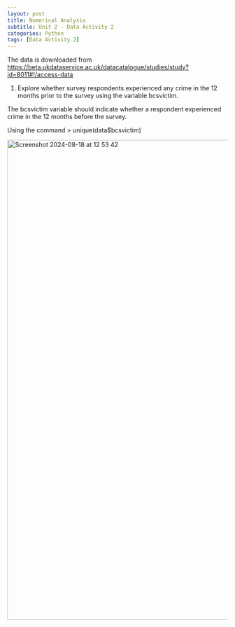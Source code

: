 ```yaml
---
layout: post
title: Numerical Analysis
subtitle: Unit 2 - Data Activity 2
categories: Python
tags: [Data Activity 2]
---
```


The data is downloaded from https://beta.ukdataservice.ac.uk/datacatalogue/studies/study?id=8011#!/access-data

1) Explore whether survey respondents experienced any crime in the 12 months prior to the survey using the variable bcsvictim.

  The bcsvictim variable should indicate whether a respondent experienced crime in the 12 months before the survey.

  Using the command > unique(data$bcsvictim)

  <img width="1096" alt="Screenshot 2024-08-18 at 12 53 42" src="https://github.com/user-attachments/assets/6e819c7e-9eee-4ea3-ba7d-a085222866ec">
